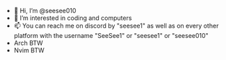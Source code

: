 - 👋 Hi, I’m @seesee010
- 👀 I’m interested in coding and computers
- 📫 You can reach me on discord by "seesee1" as well as on every other platform with the username "SeeSee1" or "seesee1" or "seesee010"
- Arch BTW
- Nvim BTW

<!---
seesee010/seesee010 is a ✨ special ✨ repository because its `README.md` (this file) appears on your GitHub profile.
You can click the Preview link to take a look at your changes.
--->
